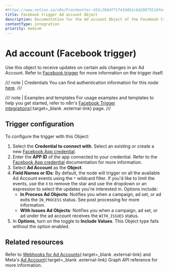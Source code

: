 ```yaml
---
#https://www.notion.so/n8n/Frontmatter-432c2b8dff1f43d4b1c8d20075510fe4
title: Facebook trigger Ad account Object
description: Documentation for the Ad account Object of the Facebook trigger node in n8n, a workflow automation platform. Includes configuration details.
contentType: integration
priority: medium
---
```


# Ad account (Facebook trigger)

Use this object to receive updates on certain ads changes in an Ad Account. Refer to [Facebook trigger](/integrations/builtin/trigger-nodes/n8n-nodes-base.facebooktrigger/) for more information on the trigger itself.

/// note | Credentials
You can find authentication information for this node [here](/integrations/builtin/credentials/facebookapp/).
///

///  note  | Examples and templates
For usage examples and templates to help you get started, refer to n8n's [Facebook Trigger integrations](https://n8n.io/integrations/facebook-trigger/){:target=_blank .external-link} page.
///

## Trigger configuration

To configure the trigger with this Object:

1. Select the **Credential to connect with**. Select an existing or create a new [Facebook App credential](/integrations/builtin/credentials/facebookapp/).
1. Enter the **APP ID** of the app connected to your credential. Refer to the [Facebook App credential](/integrations/builtin/credentials/facebookapp/) documentation for more information.
1. Select **Ad Account** as the **Object**.
1. **Field Names or IDs**: By default, the node will trigger on all the available Ad Account events using the `*` wildcard filter. If you'd like to limit the events, use the `X` to remove the star and use the dropdown or an expression to select the updates you're interested in. Options include:
    * **In Process Ad Objects**: Notifies you when a campaign, ad set, or ad exits the `IN_PROCESS` status. See post processing for more information.
    * **With Issues Ad Objects**: Notifies you when a campaign, ad set, or ad under the ad account receives the `WITH_ISSUES` status.
1. In **Options**, turn on the toggle to **Include Values**. This Object type fails without the option enabled.

## Related resources

Refer to [Webhooks for Ad Accounts](https://developers.facebook.com/docs/graph-api/webhooks/getting-started/webhooks-for-ad-accounts){:target=_blank .external-link} and Meta's [Ad Account](https://developers.facebook.com/docs/graph-api/webhooks/reference/ad-account/){:target=_blank .external-link} Graph API reference for more information.

